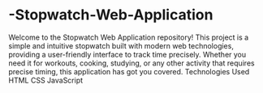 # -Stopwatch-Web-Application
Welcome to the Stopwatch Web Application repository! This project is a simple and intuitive stopwatch built with modern web technologies, providing a user-friendly interface to track time precisely. Whether you need it for workouts, cooking, studying, or any other activity that requires precise timing, this application has got you covered.
Technologies Used
HTML
CSS
JavaScript
